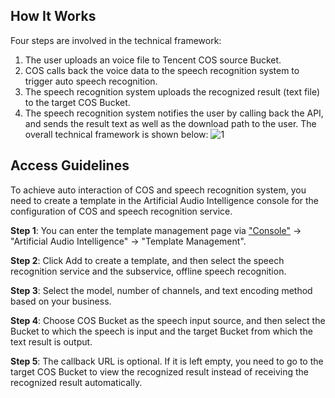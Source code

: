 ## How It Works
Four steps are involved in the technical framework:
1. The user uploads an voice file to Tencent COS source Bucket.
2. COS calls back the voice data to the speech recognition system to trigger auto speech recognition.
3. The speech recognition system uploads the recognized result (text file) to the target COS Bucket.
4. The speech recognition system notifies the user by calling back the API, and sends the result text as well as the download path to the user.
The overall technical framework is shown below:
![1](https://mc.qcloudimg.com/static/img/86dfde5750489472573a8180be24c6d3/cos.png)
## Access Guidelines
To achieve auto interaction of COS and speech recognition system, you need to create a template in the Artificial Audio Intelligence console for the configuration of COS and speech recognition service.

**Step 1**: You can enter the template management page via ["Console"](https://console.cloud.tencent.com/) -> "Artificial Audio Intelligence" -> "Template Management".

**Step 2**: Click Add to create a template, and then select the speech recognition service and the subservice, offline speech recognition.

**Step 3**: Select the model, number of channels, and text encoding method based on your business.

**Step 4**: Choose COS Bucket as the speech input source, and then select the Bucket to which the speech is input and the target Bucket from which the text result is output.

**Step 5**: The callback URL is optional. If it is left empty, you need to go to the target COS Bucket to view the recognized result instead of receiving the recognized result automatically.





